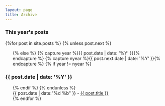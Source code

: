 ```yaml
---
layout: page
title: Archive
---
```


<section id="archive">
  <h3>This year's posts</h3>
  {%for post in site.posts %}
    {% unless post.next %}
      <ul class="this" style="list-style-type:none">
    {% else %}
      {% capture year %}{{ post.date | date: '%Y' }}{% endcapture %}
      {% capture nyear %}{{ post.next.date | date: '%Y' }}{% endcapture %}
      {% if year != nyear %}
        </ul>
        <h3>{{ post.date | date: '%Y' }}</h3>
        <ul class="past" style="list-style-type:none">
      {% endif %}
    {% endunless %}
      <li>{{ post.date | date:"%d %b" }} - <a href="{{ post.url }}">{{ post.title }}</a></li>
  {% endfor %}
  </ul>
</section>